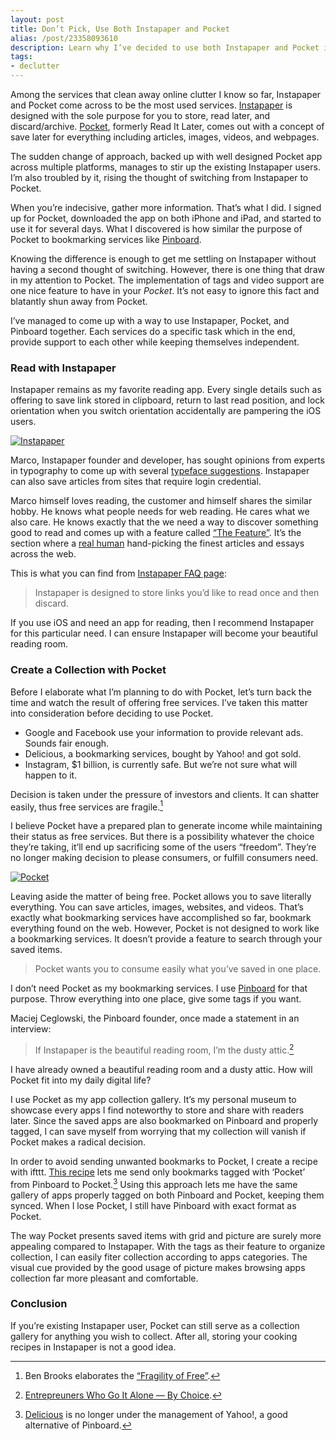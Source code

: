 ```yaml
---
layout: post
title: Don’t Pick, Use Both Instapaper and Pocket
alias: /post/23358093610
description: Learn why I’ve decided to use both Instapaper and Pocket instead of choosing only one read later service.
tags:
- declutter
---
```

Among the services that clean away online clutter I know so far, Instapaper and Pocket come across to be the most used services. [Instapaper][1] is designed with the sole purpose for you to store, read later, and discard/archive. [Pocket][2], formerly Read It Later, comes out with a concept of save later for everything including articles, images, videos, and webpages.

<!--more-->

The sudden change of approach, backed up with well designed Pocket app across multiple platforms, manages to stir up the existing Instapaper users. I’m also troubled by it, rising the thought of switching from Instapaper to Pocket.

When you’re indecisive, gather more information. That’s what I did. I signed up for Pocket, downloaded the app on both iPhone and iPad, and started to use it for several days. What I discovered is how similar the purpose of Pocket to bookmarking services like [Pinboard][3].

Knowing the difference is enough to get me settling on Instapaper without having a second thought of switching. However, there is one thing that draw in my attention to Pocket. The implementation of tags and video support are one nice feature to have in your *Pocket*. It’s not easy to ignore this fact and blatantly shun away from Pocket.

I’ve managed to come up with a way to use Instapaper, Pocket, and Pinboard together. Each services do a specific task which in the end, provide support to each other while keeping themselves independent.

### Read with Instapaper
Instapaper remains as my favorite reading app. Every single details such as offering to save link stored in clipboard, return to last read position, and lock orientation when you switch orientation accidentally are pampering the iOS users.

[ ![Instapaper][img1] ](http://images.sayzlim.net/2012/05/compare_instapaper.jpg "Instapaper")

[img1]: http://images.sayzlim.net/2012/05/compare_instapaper.jpg "Instapaper"

Marco, Instapaper founder and developer, has sought opinions from experts in typography to come up with several [typeface suggestions][4]. Instapaper can also save articles from sites that require login credential.

Marco himself loves reading, the customer and himself shares the similar hobby. He knows what people needs for web reading. He cares what we also care. He knows exactly that the we need a way to discover something good to read and comes up with a feature called [“The Feature”][5]. It’s the section where a [real human][6] hand-picking the finest articles and essays across the web.

This is what you can find from [Instapaper FAQ page][7]:
> Instapaper is designed to store links you’d like to read once and then discard.

If you use iOS and need an app for reading, then I recommend Instapaper for this particular need. I can ensure Instapaper will become your beautiful reading room.

### Create a Collection with Pocket
Before I elaborate what I’m planning to do with Pocket, let’s turn back the time and watch the result of offering free services. I’ve taken this matter into consideration before deciding to use Pocket.

- Google and Facebook use your information to provide relevant ads. Sounds fair enough.
- Delicious, a bookmarking services, bought by Yahoo! and got sold.
- Instagram, $1 billion, is currently safe. But we’re not sure what will happen to it.

Decision is taken under the pressure of investors and clients. It can shatter easily, thus free services are fragile.[^1]

I believe Pocket have a prepared plan to generate income while maintaining their status as free services. But there is a possibility whatever the choice they’re taking, it’ll end up sacrificing some of the users “freedom”. They’re no longer making decision to please consumers, or fulfill consumers need.

[ ![Pocket][img2] ](http://images.sayzlim.net/2012/05/compare_pocket.jpg "Pocket ")

[img2]: http://images.sayzlim.net/2012/05/compare_pocket.jpg "Pocket "

Leaving aside the matter of being free. Pocket allows you to save literally everything. You can save articles, images, websites, and videos. That’s exactly what bookmarking services have accomplished so far, bookmark everything found on the web. However, Pocket is not designed to work like a bookmarking services. It doesn’t provide a feature to search through your saved items.

> Pocket wants you to consume easily what you’ve saved in one place.

I don’t need Pocket as my bookmarking services. I use [Pinboard][3] for that purpose. Throw everything into one place, give some tags if you want.

Maciej Ceglowski, the Pinboard founder, once made a statement in an interview:

> If Instapaper is the beautiful reading room, I’m the dusty attic.[^2]

I have already owned a beautiful reading room and a dusty attic. How will Pocket fit into my daily digital life?

I use Pocket as my app collection gallery. It’s my personal museum to showcase every apps I find noteworthy to store and share with readers later. Since the saved apps are also bookmarked on Pinboard and properly tagged, I can save myself from worrying that my collection will vanish if Pocket makes a radical decision.

In order to avoid sending unwanted bookmarks to Pocket, I create a recipe with ifttt. [This recipe](http://ifttt.com/recipes/31264 "IFTTT Recipes") lets me send only bookmarks tagged with ‘Pocket’ from Pinboard to Pocket.[^3] Using this approach lets me have the same gallery of apps properly tagged on both Pinboard and Pocket, keeping them synced. When I lose Pocket, I still have Pinboard with exact format as Pocket.

The way Pocket presents saved items with grid and picture are surely more appealing compared to Instapaper. With the tags as their feature to organize collection, I can easily fiter collection according to apps categories. The visual cue provided by the good usage of picture makes browsing apps collection far more pleasant and comfortable.

### Conclusion
If you’re existing Instapaper user, Pocket can still serve as a collection gallery for anything you wish to collect. After all, storing your cooking recipes in Instapaper is not a good idea.

[^1]: Ben Brooks elaborates the [“Fragility of Free”](http://brooksreview.net/2011/03/fragility-free/ "Fragility of Free — The Brooks Review").

[^2]: [Entrepreuners Who Go It Alone — By Choice](http://content.time.com/time/specials/packages/article/0,28804,2094921_2094923_2094924,00.html "Entrepreneurs Who Go It Alone — By Choice - Ideas for ... - TIME.com").

[^3]: [Delicious](http://delicious.com/ "Delicious") is no longer under the management of Yahoo!, a good alternative of Pinboard.

[1]: http://www.instapaper.com/ "Instapaper"
[2]: http://getpocket.com/ "Pocket"
[3]: http://pinboard.in/ "Pinboard: social bookmarking for introverts"
[4]: http://www.marco.org/2012/03/16/instapaper-4-1-released "Introducing Instapaper 4.1 for iPhone, iPad – Marco.org"
[5]: http://thefeature.net/ "The Feature"
[6]: https://twitter.com/nostrich "Dick Wisdom (nostrich) on Twitter"
[7]: http://www.instapaper.com/help "FAQs - Instapaper"
